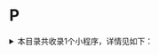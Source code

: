 # P
<details>
<summary>
本目录共收录1个小程序，详情见如下：
</summary>

- [PP停车](https://github.com/zirawell/Ad-Cleaner/tree/main/Adblock/Applet/Wechat/P/PP%E5%81%9C%E8%BD%A6)

</details>